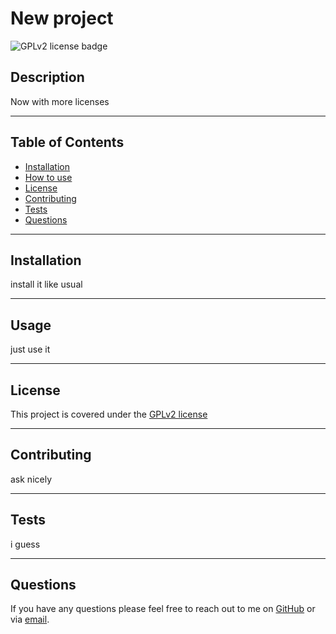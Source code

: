 # New project
  ![GPLv2 license badge](https://img.shields.io/badge/License-GPLv2-blueviolet)

  ## Description

  Now with more licenses

  ---

  ## Table of Contents
  - [Installation](#installation)
  - [How to use](#usage)
   - [License](#license)
  - [Contributing](#contributing)
  - [Tests](#tests)
  - [Questions](#questions)

  ---

  ## Installation

  install it like usual

  ---
  
  ## Usage

  just use it 

  

  ---
    
  ## License
    
  This project is covered under the [GPLv2 license](https://choosealicense.com/licenses/gpl-2.0)

  ---
  
  ## Contributing

  ask nicely

  ---
  
  ## Tests 

  i guess

  ---
  
  ## Questions 

  If you have any questions please feel free to reach out to me on [GitHub](https://github.com/markgatx) or via [email](https://mailto:asdfasf).

